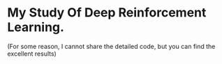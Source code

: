 # My Study Of Deep Reinforcement Learning.
(For some reason, I cannot share the detailed code, but you can find the excellent results)
